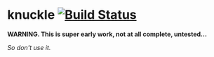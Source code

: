 # knuckle [![Build Status](https://travis-ci.org/erik/knuckle.svg?branch=master)](https://travis-ci.org/erik/knuckle)

**WARNING. This is super early work, not at all complete, untested...**

*So don't use it.*
